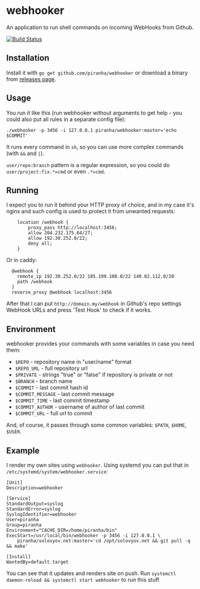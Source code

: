 # webhooker

An application to run shell commands on incoming WebHooks from Github.

[![Build Status](https://travis-ci.org/piranha/webhooker.png)](https://travis-ci.org/piranha/webhooker)

## Installation

Install it with `go get github.com/piranha/webhooker` or download a binary from
[releases page](https://github.com/piranha/webhooker/releases).

## Usage

You run it like this (run webhooker without arguments to get help - you could
also put all rules in a separate config file):

```
./webhooker -p 3456 -i 127.0.0.1 piranha/webhooker:master='echo $COMMIT'
```

It runs every command in `sh`, so you can use more complex commands (with `&&`
and `|`).

`user/repo:branch` pattern is a regular expression, so you could do
`user/project:fix.*=cmd` or even `.*=cmd`.

## Running

I expect you to run it behind your HTTP proxy of choice, and in my case it's
nginx and such config is used to protect it from unwanted requests:

```
    location /webhook {
        proxy_pass http://localhost:3456;
        allow 204.232.175.64/27;
        allow 192.30.252.0/22;
        deny all;
    }
```

Or in caddy:

```
  @webhook {
    remote_ip 192.30.252.0/22 185.199.108.0/22 140.82.112.0/20
    path /webhook
  }
  reverse_proxy @webhook localhost:3456
```

After that I can put `http://domain.my/webhook` in Github's repo settings
WebHook URLs and press 'Test Hook' to check if it works.

## Environment

webhooker provides your commands with some variables in case you need them:

- `$REPO` - repository name in "user/name" format
- `$REPO_URL` - full repository url
- `$PRIVATE` - strings "true" or "false" if repository is private or not
- `$BRANCH` - branch name
- `$COMMIT` - last commit hash id
- `$COMMIT_MESSAGE` - last commit message
- `$COMMIT_TIME` - last commit timestamp
- `$COMMIT_AUTHOR` - username of author of last commit
- `$COMMIT_URL` - full url to commit

And, of course, it passes through some common variables: `$PATH`, `$HOME`,
`$USER`.

## Example

I render my own sites using `webhooker`. Using systemd you can put that in `/etc/systemd/system/webhooker.service`:

```
[Unit]
Description=webhooker

[Service]
StandardOutput=syslog
StandardError=syslog
SyslogIdentifier=webhooker
User=piranha
Group=piranha
Environment="CACHE_DIR=/home/piranha/bin"
ExecStart=/usr/local/bin/webhooker -p 3456 -i 127.0.0.1 \
	piranha/solovyov.net:master='cd /opt/solovyov.net && git pull -q && make'

[Install]
WantedBy=default.target
```

You can see that it updates and renders site on push. Run `systemctl
daemon-reload && systemctl start webhooker` to run this stuff.

